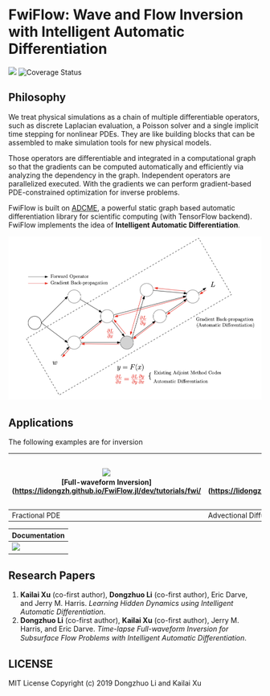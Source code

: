 # FwiFlow: Wave and Flow Inversion with Intelligent Automatic Differentiation

![](https://travis-ci.org/lidongzh/FwiFlow.jl.svg?branch=master)
![Coverage Status](https://coveralls.io/repos/github/lidongzh/FwiFlow.jl/badge.svg?branch=master)

## Philosophy

We treat physical simulations as a chain of multiple differentiable operators, such as discrete Laplacian evaluation, a Poisson solver and a single implicit time stepping for nonlinear PDEs. They are like building blocks that can be assembled to make simulation tools for new physical models. 

Those operators are differentiable and integrated in a computational graph so that the gradients can be computed automatically and efficiently via analyzing the dependency in the graph. Independent operators are parallelized executed. With the gradients we can perform gradient-based PDE-constrained optimization for inverse problems. 

FwiFlow is built on [ADCME](https://github.com/kailaix/ADCME.jl), a powerful static graph based automatic differentiation library for scientific computing (with TensorFlow backend). FwiFlow implements the idea of **Intelligent Automatic Differentiation**. 

![](docs/src/assets/op.png)

## Applications

The following examples are for inversion 

| ![](docs/src/assets/marmousi_inv.png=250x250)<br />[Full-waveform Inversion](https://lidongzh.github.io/FwiFlow.jl/dev/tutorials/fwi/ | ![](docs/src/assets/flow.png=250x250) <br />[Two Phase Flow](https://lidongzh.github.io/FwiFlow.jl/dev/tutorials/flow/ | ![](docs/src/assets/diagram.png=250x250)<br />FWI-Two Phase Flow Coupled Inversion |
| ------------------------------------------------------------ | ------------------------------------------------------------ | ------------------------------------------------------------ |
| Fractional PDE                                               | Advectional Diffusion                                        |                                                              |




| Documentation                                                |
| ------------------------------------------------------------ |
| [![](https://img.shields.io/badge/docs-dev-blue.svg)](https://lidongzh.github.io/FwiFlow.jl/dev) |


## Research Papers

1. **Kailai Xu**  (co-first author), **Dongzhuo Li**  (co-first author), Eric Darve, and Jerry M. Harris. *Learning Hidden Dynamics using Intelligent Automatic Differentiation*.
2. **Dongzhuo Li** (co-first author), **Kailai Xu** (co-first author), Jerry M. Harris, and Eric Darve. *Time-lapse Full-waveform Inversion for Subsurface Flow Problems with Intelligent Automatic Diﬀerentiation*.

## LICENSE

MIT License
Copyright (c) 2019 Dongzhuo Li and Kailai Xu


